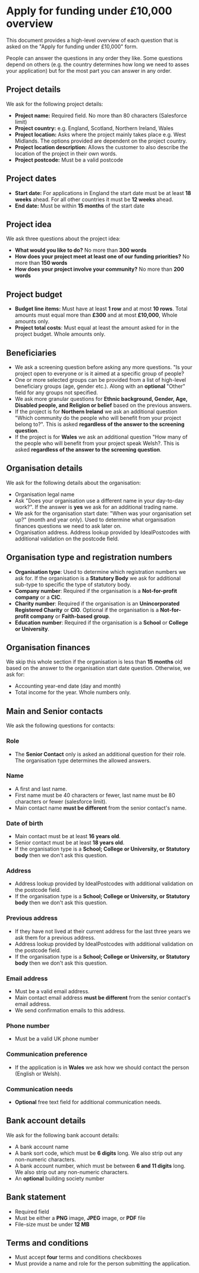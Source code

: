 # Apply for funding under £10,000 overview

This document provides a high-level overview of each question that is asked on the "Apply for funding under £10,000" form.

People can answer the questions in any order they like. Some questions depend on others (e.g. the country determines how long we need to asses your application) but for the most part you can answer in any order.

## Project details

We ask for the following project details:

-   **Project name:** Required field. No more than 80 characters (Salesforce limit)
-   **Project country:** e.g. England, Scotland, Northern Ireland, Wales
-   **Project location:** Asks where the project mainly takes place e.g. West Midlands. The options provided are dependent on the project country.
-   **Project location description:** Allows the customer to also describe the location of the project in their own words.
-   **Project postcode:** Must be a valid postcode

## Project dates

-   **Start date:** For applications in England the start date must be at least **18 weeks** ahead. For all other countries it must be **12 weeks** ahead.
-   **End date:** Must be within **15 months** of the start date

## Project idea

We ask three questions about the project idea:

-   **What would you like to do?** No more than **300 words**
-   **How does your project meet at least one of our funding priorities?** No more than **150 words**
-   **How does your project involve your community?** No more than **200 words**

## Project budget

-   **Budget line items:** Must have at least **1 row** and at most **10 rows**. Total amounts must equal more than **£300** and at most **£10,000**, Whole amounts only.
-   **Project total costs**: Must equal at least the amount asked for in the project budget. Whole amounts only.

## Beneficiaries

-   We ask a screening question before asking any more questions. "Is your project open to everyone or is it aimed at a specific group of people?
-   One or more selected groups can be provided from a list of high-level beneficiary groups (age, gender etc.). Along with an **optional** "Other" field for any groups not specified.
-   We ask more granular questions for **Ethnic background, Gender, Age, Disabled people, and Religion or belief** based on the previous answers.
-   If the project is for **Northern Ireland** we ask an additional question "Which community do the people who will benefit from your project belong to?". This is asked **regardless of the answer to the screening question**.
-   If the project is for **Wales** we ask an additional question "How many of the people who will benefit from your project speak Welsh?. This is asked **regardless of the answer to the screening question**.

## Organisation details

We ask for the following details about the organisation:

-   Organisation legal name
-   Ask "Does your organisation use a different name in your day-to-day work?". If the answer is **yes** we ask for an additional trading name.
-   We ask for the organisation start date: "When was your organisation set up?" (month and year only). Used to determine what organisation finances questions we need to ask later on.
-   Organisation address. Address lookup provided by IdealPostcodes with additional validation on the postcode field.

## Organisation type and registration numbers

-   **Organisation type**: Used to determine which registration numbers we ask for. If the organisation is a **Statutory Body** we ask for additional sub-type to specific the type of statutory body.
-   **Company number**: Required if the organisation is a **Not-for-profit company** or a **CIC**.
-   **Charity number**: Required if the organisation is an **Unincorporated Registered Charity** or **CIO**. Optional if the organisation is a **Not-for-profit company** or **Faith-based group**.
-   **Education number**: Required if the organisation is a **School** or **College or University**.

## Organisation finances

We skip this whole section if the organisation is less than **15 months** old based on the answer to the organisation start date question. Otherwise, we ask for:

-   Accounting year-end date (day and month)
-   Total income for the year. Whole numbers only.

## Main and Senior contacts

We ask the following questions for contacts:

### Role

-   The **Senior Contact** only is asked an additional question for their role. The organisation type determines the allowed answers.

### Name

-   A first and last name.
-   First name must be 40 characters or fewer, last name must be 80 characters or fewer (salesforce limit).
-   Main contact name **must be different** from the senior contact's name.

### Date of birth

-   Main contact must be at least **16 years old**.
-   Senior contact must be at least **18 years old**.
-   If the organisation type is a **School; College or University, or Statutory body** then we don't ask this question.

### Address

-   Address lookup provided by IdealPostcodes with additional validation on the postcode field.
-   If the organisation type is a **School; College or University, or Statutory body** then we don't ask this question.

### Previous address

-   If they have not lived at their current address for the last three years we ask them for a previous address.
-   Address lookup provided by IdealPostcodes with additional validation on the postcode field.
-   If the organisation type is a **School; College or University, or Statutory body** then we don't ask this question.

### Email address

-   Must be a valid email address.
-   Main contact email address **must be different** from the senior contact's email address.
-   We send confirmation emails to this address.

### Phone number

-   Must be a valid UK phone number

### Communication preference

-   If the application is in **Wales** we ask how we should contact the person (English or Welsh).

### Communication needs

-   **Optional** free text field for additional communication needs.

## Bank account details

We ask for the following bank account details:

-   A bank account name
-   A bank sort code, which must be **6 digits** long. We also strip out any non-numeric characters.
-   A bank account number, which must be between **6 and 11 digits** long. We also strip out any non-numeric characters.
-   An **optional** building society number

## Bank statement

-   Required field
-   Must be either a **PNG** image, **JPEG** image, or **PDF** file
-   File-size must be under **12 MB**

## Terms and conditions

-   Must accept **four** terms and conditions checkboxes
-   Must provide a name and role for the person submitting the application.
